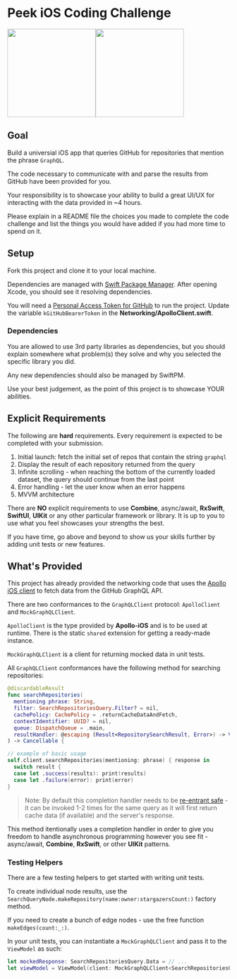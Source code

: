 # Peek iOS Coding Challenge

<img src="https://cdn.worldvectorlogo.com/logos/graphql.svg" width="200" height="200" /><img src="https://d2z5w7rcu7bmie.cloudfront.net/assets/images/logo.png" width="200" height="200" />

## Goal

Build a universial iOS app that queries GitHub for repositories that mention the phrase `GraphQL`.

The code necessary to communicate with and parse the results from GitHub have been provided for you.

Your responsibility is to showcase your ability to build a great UI/UX for interacting with the data provided in ~4 hours.

Please explain in a README file the choices you made to complete the code challenge and list the things you would have added if you had more time to spend on it.

## Setup

Fork this project and clone it to your local machine.

Dependencies are managed with [Swift Package Manager](https://developer.apple.com/documentation/swift_packages). After opening Xcode, you should see it resolving dependencies.

You will need a [Personal Access Token for GitHub](https://help.github.com/articles/creating-a-personal-access-token-for-the-command-line/) to run the project. Update the variable `kGitHubBearerToken` in the **Networking/ApolloClient.swift**.

### Dependencies
You are allowed to use 3rd party libraries as dependencies, but you should explain somewhere what problem(s) they solve and why you selected the specific library you did.

Any new dependencies should also be managed by SwiftPM.

Use your best judgement, as the point of this project is to showcase YOUR abilities.

## Explicit Requirements

The following are **hard** requirements. Every requirement is expected to be completed with your submission.

1. Initial launch: fetch the initial set of repos that contain the string `graphql`
1. Display the result of each repository returned from the query
1. Infinite scrolling - when reaching the bottom of the currently loaded dataset, the query should continue from the last point
1. Error handling - let the user know when an error happens
1. MVVM architecture

There are **NO** explicit requirements to use **Combine**, async/await, **RxSwift**, **SwiftUI**, **UIKit** or any other particular framework or library. It is up to you to use what you feel showcases your strengths the best.

If you have time, go above and beyond to show us your skills further by adding unit tests or new features.

## What's Provided
This project has already provided the networking code that uses the [Apollo iOS client](https://github.com/apollographql/apollo-ios) to fetch data from the GitHub GraphQL API.

There are two conformances to the `GraphQLClient` protocol: `ApolloClient` and `MockGraphQLClient`.

`ApolloClient` is the type provided by **Apollo-iOS** and is to be used at runtime. There is the static `shared` extension for getting a ready-made instance.

`MockGraphQLClient` is a client for returning mocked data in unit tests.

All `GraphQLClient` conformances have the following method for searching repositories:

```swift
@discardableResult
func searchRepositories(
  mentioning phrase: String,
  filter: SearchRepositoriesQuery.Filter? = nil,
  cachePolicy: CachePolicy = .returnCacheDataAndFetch,
  contextIdentifier: UUID? = nil,
  queue: DispatchQueue = .main,
  resultHandler: @escaping (Result<RepositorySearchResult, Error>) -> Void
) -> Cancellable {

// example of basic usage
self.client.searchRepositories(mentioning: phrase) { response in
  switch result {
  case let .success(results): print(results)
  case let .failure(error): print(error)
}
```

> Note: By default this completion handler needs to be [re-entrant safe](https://en.wikipedia.org/wiki/Reentrancy_(computing)) - it can be invoked 1-2 times for the same query as it will first return cache data (if available) and the server's response.

This method itentionally uses a completion handler in order to give you freedom to handle asynchronous programming however you see fit - async/await, **Combine**, **RxSwift**, or other **UIKit** patterns.

### Testing Helpers

There are a few testing helpers to get started with writing unit tests.

To create individual node results, use the `SearchQueryNode.makeRepository(name:owner:stargazersCount:)` factory method.

If you need to create a bunch of edge nodes - use the free function `makeEdges(count:_:)`.

In your unit tests, you can instantiate a `MockGraphQLClient` and pass it to the `ViewModel` as such:

```swift
let mockedResponse: SearchRepositoriesQuery.Data = // ...
let viewModel = ViewModel(client: MockGraphQLClient<SearchRepositoriesQuery>(response: mockedResponse))
```
